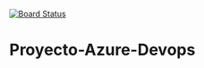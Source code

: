[![Board Status](https://dev.azure.com/bryann1820/2473b638-8b06-42c5-b9de-9079bd03762b/87d70a21-f84c-4d2f-9f3b-a9f330f93ce3/_apis/work/boardbadge/f4b87971-17d0-40a0-b01e-2e9e837b2954)](https://dev.azure.com/bryann1820/2473b638-8b06-42c5-b9de-9079bd03762b/_boards/board/t/87d70a21-f84c-4d2f-9f3b-a9f330f93ce3/Microsoft.RequirementCategory)
# Proyecto-Azure-Devops